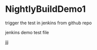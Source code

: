 # NightlyBuildDemo1
trigger the test in jenkins from github repo

jenkins demo test file      
  
  jjj
